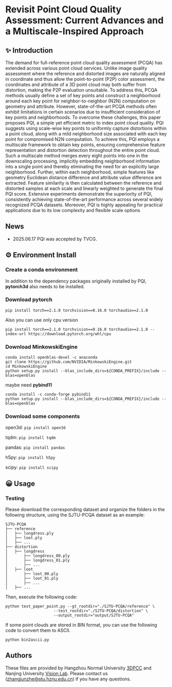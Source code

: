 # Revisit Point Cloud Quality Assessment: Current Advances and a Multiscale-Inspired Approach

## ✨ Introduction

The demand for full-reference point cloud quality assessment (PCQA) has extended across various point cloud services. Unlike image quality assessment where the reference and distorted images are naturally aligned in coordinate and thus allow the point-to-point (P2P) color assessment, the coordinates and attribute of a 3D point cloud may both suffer from distortion, making the P2P evaluation unsuitable. To address this, PCQA methods usually define a set of key points and construct a neighborhood around each key point for neighbor-to-neighbor (N2N) computation on geometry and attribute. However, state-of-the-art PCQA methods often exhibit limitations in certain scenarios due to insufficient consideration of key points and neighborhoods. To overcome these challenges, this paper proposes PQI, a simple yet efficient metric to index point cloud quality. PQI suggests using scale-wise key points to uniformly capture distortions within a point cloud, along with a mild neighborhood size associated with each key point for compromised N2N computation. To achieve this, PQI employs a multiscale framework to obtain key points, ensuring comprehensive feature representation and distortion detection throughout the entire point cloud. Such a multiscale method merges every eight points into one in the downscaling processing, implicitly embedding neighborhood information into a single point and thereby eliminating the need for an explicitly large neighborhood. Further, within each neighborhood, simple features like geometry Euclidean distance difference and attribute value difference are extracted. Feature similarity is then calculated between the reference and distorted samples at each scale and linearly weighted to generate the final PQI score. Extensive experiments demonstrate the superiority of PQI, consistently achieving state-of-the-art performance across several widely recognized PCQA datasets. Moreover, PQI is highly appealing for practical applications due to its low complexity and flexible scale options


## News
* 2025.06.17 PQI was accepted by TVCG.

## ⚙️ Environment Install 

### Create a conda environment

In addition to the dependency packages originally installed by PQI, **pytorch3d** also needs to be installed.

### Download pytorch

```shell
pip install torch==2.1.0 torchvision==0.16.0 torchaudio==2.1.0
```
Also you can use only cpu version
```shell
pip install torch==2.1.0 torchvision==0.16.0 torchaudio==2.1.0 --index-url https://download.pytorch.org/whl/cpu
```
### Download MinkowskiEngine

```shell
conda install openblas-devel -c anaconda
git clone https://github.com/NVIDIA/MinkowskiEngine.git
cd MinkowskiEngine
python setup.py install --blas_include_dirs=${CONDA_PREFIX}/include --blas=openblas
```
maybe need **pybind11**
```shell
conda install -c conda-forge pybind11
python setup.py install --blas_include_dirs=${CONDA_PREFIX}/include --blas=openblas
```

### Download some components
open3d: ```pip install open3d```

tqdm: ```pip install tqdm```

pandas: ```pip install pandas```

h5py: ```pip install h5py```

scipy: ```pip install scipy```

## 😀 Usage

### Testing
Please download the corresponding dataset and organize the folders in the following structure, using the SJTU-PCQA dataset as an example:

```shell
SJTU-PCQA
├── reference
│   ├── longdress.ply
│   ├── loot.ply
│   ├── ...
├── distortion
│   ├── longdress
│       ├── longdress_00.ply
│       ├── longdress_01.ply
│       ├── ...
│   ├── loot
│       ├── loot_00.ply
│       ├── loot_01.ply
│       ├── ...
│   ├── ...
```
Then, execute the following code:
```shell
python test_paper_point.py --gt_rootdir="./SJTU-PCQA/reference" \
                     --test_rootdir="./SJTU-PCQA/distortion" \
                     --output_rootdir="output/SJTU-PCQA"
```

If some point clouds are stored in BIN format, you can use the following code to convert them to ASCII.
```shell
python bin2ascii.py
```

## Authors
These files are provided by Hangzhou Normal University [3DPCC](https://github.com/3dpcc) and Nanjing University  [Vision Lab](https://vision.nju.edu.cn/). Please contact us (zhangjunzhe@stu.hznu.edu.cn) if you have any questions.

